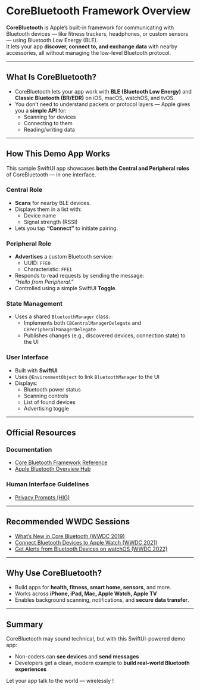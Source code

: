 # CoreBluetooth Framework Overview

**CoreBluetooth** is Apple’s built-in framework for communicating with Bluetooth devices — like fitness trackers, headphones, or custom sensors — using Bluetooth Low Energy (BLE).  
It lets your app **discover, connect to, and exchange data** with nearby accessories, all without managing the low-level Bluetooth protocol.

---

## What Is CoreBluetooth?

- CoreBluetooth lets your app work with **BLE (Bluetooth Low Energy)** and **Classic Bluetooth (BR/EDR)** on iOS, macOS, watchOS, and tvOS.
- You don’t need to understand packets or protocol layers — Apple gives you a **simple API** for:
  - Scanning for devices
  - Connecting to them
  - Reading/writing data

---

## How This Demo App Works

This sample SwiftUI app showcases **both the Central and Peripheral roles** of CoreBluetooth — in one interface.

### Central Role
- **Scans** for nearby BLE devices.
- Displays them in a list with:
  - Device name
  - Signal strength (RSSI)
- Lets you tap **“Connect”** to initiate pairing.

### Peripheral Role
- **Advertises** a custom Bluetooth service:
  - UUID: `FFE0`
  - Characteristic: `FFE1`
- Responds to read requests by sending the message:  
  _“Hello from Peripheral.”_
- Controlled using a simple SwiftUI **Toggle**.

### State Management
- Uses a shared `BluetoothManager` class:
  - Implements both `CBCentralManagerDelegate` and `CBPeripheralManagerDelegate`
  - Publishes changes (e.g., discovered devices, connection state) to the UI

### User Interface
- Built with **SwiftUI**
- Uses `@EnvironmentObject` to link `BluetoothManager` to the UI
- Displays:
  - Bluetooth power status
  - Scanning controls
  - List of found devices
  - Advertising toggle

---

## Official Resources

### Documentation
- [Core Bluetooth Framework Reference](https://developer.apple.com/documentation/corebluetooth)
- [Apple Bluetooth Overview Hub](https://developer.apple.com/bluetooth/)

### Human Interface Guidelines
- [Privacy Prompts (HIG)](https://developer.apple.com/design/human-interface-guidelines/privacy/)

---

## Recommended WWDC Sessions

- [What’s New in Core Bluetooth (WWDC 2019)](https://developer.apple.com/videos/play/wwdc2019/901/)
- [Connect Bluetooth Devices to Apple Watch (WWDC 2021)](https://developer.apple.com/videos/play/wwdc2021/10005/)
- [Get Alerts from Bluetooth Devices on watchOS (WWDC 2022)](https://developer.apple.com/videos/play/wwdc2022/10135/)

---

## Why Use CoreBluetooth?

- Build apps for **health, fitness, smart home, sensors**, and more.
- Works across **iPhone, iPad, Mac, Apple Watch, Apple TV**
- Enables background scanning, notifications, and **secure data transfer**.

---

## Summary

CoreBluetooth may sound technical, but with this SwiftUI-powered demo app:
- Non-coders can **see devices** and **send messages**
- Developers get a clean, modern example to **build real-world Bluetooth experiences**

Let your app talk to the world — wirelessly !
